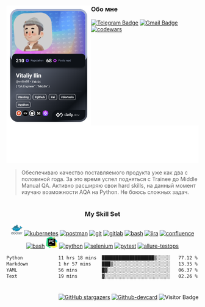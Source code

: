 # 
<a href="https://app.daily.dev/vvilin98" target="_blank">
  <img
    width="222"
    align="left"
    src="https://raw.githubusercontent.com/vvilin98/vvilin98/devcard/devcard.png"
  />
</a>


<div align="left">

### Обо мне
[![Telegram Badge](https://img.shields.io/badge/-v_ilin-blue?style=flat&logo=Telegram&logoColor=white)](https://t.me/v_ilin)  [![Gmail Badge](https://img.shields.io/badge/-Gmail-red?style=flat&logo=Gmail&logoColor=white)](mailto:vvilin98@yandex.ru) [![codewars](https://www.codewars.com/users/vvilin98/badges/micro)](https://www.codewars.com/users/vvilin98)

[![Metrics](https://raw.githubusercontent.com/vvilin98/vvilin98/github-metrics/github-metrics.svg)](https://github.com/vvilin98/vvilin98/blob/main/.github/workflows/daily-metrics.yml)
> Обеспечиваю качество поставляемого продукта уже как два с половиной года. За это время успел подняться с Trainee до Middle Manual QA. Активно расширяю свои hard skills, на данный момент изучаю возможности AQA на Python. Не боюсь сложных задач.

#
<div align="center"> 
  
  ### My Skill Set 

  <a href="https://www.docker.com/" target="_blank"> <img src="https://raw.githubusercontent.com/devicons/devicon/master/icons/docker/docker-original-wordmark.svg" alt="docker" width="30" height="30" /></a> 
  <a href="https://kubernetes.io" target="_blank"> <img src="https://www.vectorlogo.zone/logos/kubernetes/kubernetes-icon.svg" alt="kubernetes" width="30" height="30 "/></a>
  <a href="https://postman.com" target="_blank"> <img src="https://www.vectorlogo.zone/logos/getpostman/getpostman-icon.svg" alt="postman" width="" height="30" /></a> 
  <a href="https://git-scm.com/" target="_blank"> <img src="https://www.vectorlogo.zone/logos/git-scm/git-scm-icon.svg" alt="git" width="30" height="30" /></a> 
  <a href="https://about.gitlab.com/" target="_blank"> <img src="https://cdn.jsdelivr.net/gh/devicons/devicon/icons/gitlab/gitlab-original.svg" alt="gitlab" width="30" height="30" /></a>
  <a href="https://www.gnu.org/software/bash/" target="_blank"> <img src="https://www.vectorlogo.zone/logos/gnu_bash/gnu_bash-icon.svg" alt="bash" width="30" height="30" /></a>
  <a href="https://www.atlassian.com/ru/software/jira" target="_blank"> <img src="https://www.vectorlogo.zone/logos/atlassian_jira/atlassian_jira-icon.svg" alt="jira" width="30" height="30" /></a>
  <a href="https://www.atlassian.com/ru/software/confluence" target="_blank"> <img src="https://cdn.jsdelivr.net/gh/devicons/devicon/icons/confluence/confluence-original.svg" alt="confluence" width="30" height="30" /></a>
  <a href="https://www.figma.com" target="_blank"> <img src="https://www.vectorlogo.zone/logos/figma/figma-icon.svg" alt="bash" width="30" height="30" /></a>
  <a href="https://www.jetbrains.com/pycharm/" target="_blank"> <img src="https://raw.githubusercontent.com/github/explore/d8574c7bce27faa27fb879bca56dfe351ee66efd/topics/pycharm/pycharm.png" alt="pycharm logo" width="30" height="30" /></a>
  <a href="https://www.python.org" target="_blank"> <img src="https://raw.githubusercontent.com/daniilshat/daniilshat/2d7eafe5250314b3d422c86b35de062e0f1f5178/icons/python.svg"  alt="python" width="30" height="30" /></a> 
  <a href="https://www.selenium.dev" target="_blank"> <img src="https://raw.githubusercontent.com/detain/svg-logos/780f25886640cef088af994181646db2f6b1a3f8/svg/selenium-logo.svg" alt="selenium" width="30" height="30" /></a> 
  <a href="https://pytest.org" target="_blank"> <img src="https://www.vectorlogo.zone/logos/pytest/pytest-icon.svg" alt="pytest" width="30" height="30"/></a>
  <a href="https://allure.qatools.ru/" target="_blank"> <img src="https://allurereport.org/public/img/allure-report.svg" alt="allure-testops" width="30" height="30" /></a>
  </div>

<!--START_SECTION:waka-->

```Python,YAML
Python             11 hrs 18 mins  ███████████████████▒░░░░░   77.12 %
Markdown           1 hr 57 mins    ███▒░░░░░░░░░░░░░░░░░░░░░   13.35 %
YAML               56 mins         █▓░░░░░░░░░░░░░░░░░░░░░░░   06.37 %
Text               19 mins         ▓░░░░░░░░░░░░░░░░░░░░░░░░   02.26 %
```

<!--END_SECTION:waka-->

# 
<div align="right">

  [![GitHub stargazers](https://img.shields.io/github/stars/vvilin98?label=stars&style=social)](https://github.com/vvilin98/vvilin98/stargazers)
  [![Github-devcard](https://github.com/vvilin98/vvilin98/actions/workflows/daily-devcard.yml/badge.svg)](https://github.com/vvilin98/vvilin98/blob/main/.github/workflows/daily-devcard.yml)
  ![Visitor Badge](https://visitor-badge.laobi.icu/badge?page_id=vvilin98)
</div>
